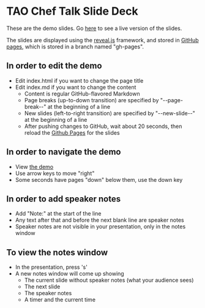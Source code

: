 # TAO Chef Talk Slide Deck

These are the demo slides.  Go  [here](http://rylarson.github.io/tao-chef-talk) to see a live version of the slides.

The slides are displayed using the [reveal.js](http://lab.hakim.se/reveal-js/) framework, and stored in [GitHub pages](https://help.github.com/enterprise/2.0/user/articles/user-organization-and-project-pages/), which is stored in a branch named "gh-pages".

## In order to edit the demo
* Edit index.html if you want to change the page title
* Edit index.md if you want to change the content
  * Content is regular GitHub-flavored Markdown
  * Page breaks (up-to-down transition) are specified by "--page-break--" at the beginning of a line
  * New slides (left-to-right transition) are specified by "--new-slide--" at the beginning of a line
  * After pushing changes to GitHub, wait about 20 seconds, then reload the [Github Pages](http://rylarson.github.io/tao-chef-talk) for the slides

## In order to navigate the demo
* View [the demo](http://rylarson.github.io/tao-chef-talk)
* Use arrow keys to move "right"
* Some seconds have pages "down" below them, use the down key

## In order to add speaker notes
* Add "Note:" at the start of the line
* Any text after that and before the next blank line are speaker notes
* Speaker notes are not visible in your presentation, only in the notes window

## To view the notes window
* In the presentation, press 's'
* A new notes window will come up showing
  * The current slide without speaker notes (what your audience sees)
  * The next slide
  * The speaker notes
  * A timer and the current time
